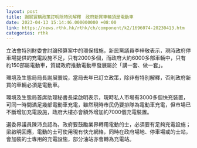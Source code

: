 ```yaml
---
layout: post
title: 謝展寰稱政策訂明除特別解釋　政府新買車輛須是電動車
date: 2023-04-13 15:14:46.000000000 +08:00
link: https://news.rthk.hk/rthk/ch/component/k2/1696074-20230413.htm
categories: rthk
---
```


立法會特別財委會討論預算案中的環保措施，新民黨議員李梓敬表示，現時政府停車場提供的充電設施不足，只有2000多個，而政府大約6000多部車輛中，只有約150部屬電動車，質疑政府推動電動車發展屬於「講一套、做一套」。

環境及生態局局長謝展寰說，當局去年已訂立政策，除非有特別解釋，否則政府新買的車輛必須是電動車。

環境及生態局首席助理秘書長梁啟明表示，現時私人市場有3000多個快充裝置，可同一時間滿足幾部電動車充電，雖然現時市民仍要排隊為電動車充電，但市場已不斷增加充電設施，政府大樓亦會額外增加約7000個充電裝置。

選委界議員陳沛良認為，政府要鼓勵業界轉用電動的士，必須要有足夠充電設施；梁啟明回應，電動的士可使用現有快充網絡，同時在政府場地、停車場或的士站，會加裝的士專用的充電設施，部分油站亦會轉為充電站。
